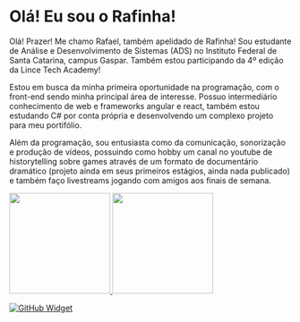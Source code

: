 <h1>Olá! Eu sou o Rafinha!</h1>
Olá! Prazer! Me chamo Rafael, também apelidado de Rafinha! Sou estudante de Análise e Desenvolvimento de Sistemas (ADS) no Instituto Federal de Santa Catarina, campus Gaspar. Também estou participando da 4º edição da Lince Tech Academy!

Estou em busca da minha primeira oportunidade na programação, com o front-end sendo minha principal área de interesse. Possuo intermediário conhecimento de web e frameworks angular e react, também estou estudando C# por conta própria e desenvolvendo um complexo projeto para meu portifólio.

Além da programação, sou entusiasta como da comunicação, sonorização e produção de vídeos, possuindo como hobby um canal no youtube de historytelling sobre games através de um formato de documentário dramático (projeto ainda em seus primeiros estágios, ainda nada publicado) e também faço livestreams jogando com amigos aos finais de semana.

<div>
  <a href="https://github.com/rafinha-as-br">
  <img loading="lazy" height="180em" src="https://github-readme-stats.vercel.app/api/top-langs/?username=rafinha-as-br&layout=compact&langs_count=7&theme=transparent"/>
  <img loading="lazy" height="180em" src="https://github-readme-stats.vercel.app/api?username=rafinha-as-br&show_icons=true&theme=transparent&include_all_commits=true&count_private=true"/>

</div>

[![GitHub Widget](https://github-profile-widget.vercel.app/api/user?username=rafinha-as-br&theme=github_dark)](https://github.com/rafinha-as-br)
